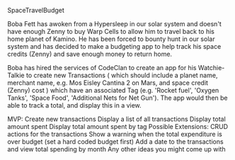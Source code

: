 SpaceTravelBudget

Boba Fett has awoken from a Hypersleep in our solar system and doesn't have enough Zenny to buy Warp Cells to allow him to travel back to his home planet of Kamino. He has been forced to bounty hunt in our solar system and has decided to make a budgeting app to help track his space credits (Zenny) and save enough money to return home.

Boba has hired the services of CodeClan to create an app for his Watchie-Talkie to create new Transactions ( which should include a planet name, merchant name, e.g. Mos Eisley Cantina 2 on Mars, and space credit (Zenny) cost ) which have an associated Tag (e.g. 'Rocket fuel', 'Oxygen Tanks', 'Space Food', 'Additional Nets for Net Gun'). The app would then be able to track a total, and display this in a view.

MVP: Create new transactions Display a list of all transactions Display total amount spent Display total amount spent by tag Possible Extensions: CRUD actions for the transactions Show a warning when the total expenditure is over budget (set a hard coded budget first) Add a date to the transactions and view total spending by month Any other ideas you might come up with
